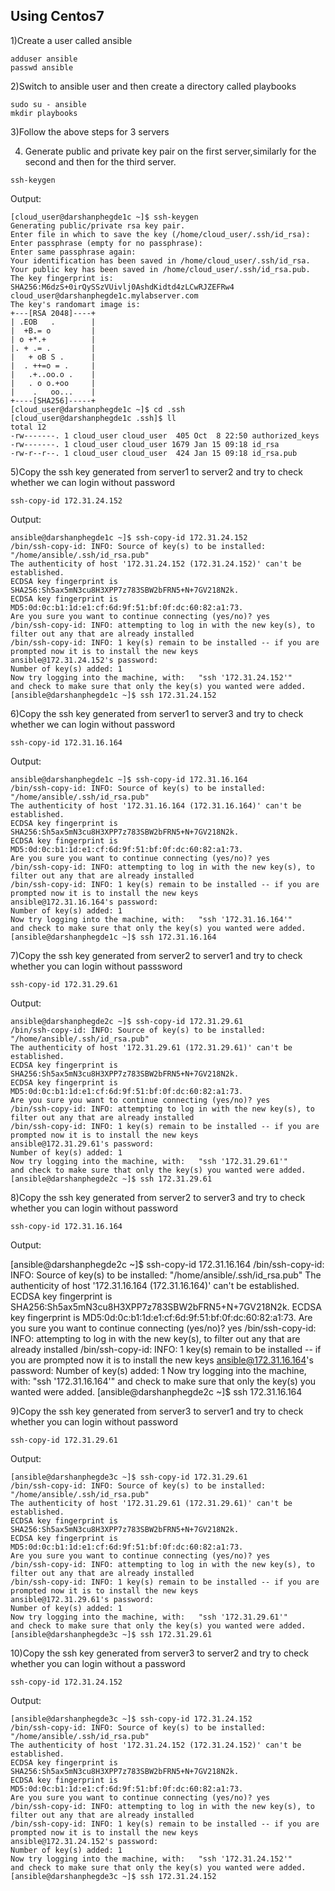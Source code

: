 
## Using Centos7

1)Create a user called ansible

```
adduser ansible
passwd ansible
```


2)Switch to ansible user and then create a directory called playbooks

```
sudo su - ansible
mkdir playbooks
```



3)Follow the above steps for 3 servers 



4) Generate public and private key pair on the first server,similarly for the second and then for the third server.


```
ssh-keygen
```


Output:

```
[cloud_user@darshanphegde1c ~]$ ssh-keygen
Generating public/private rsa key pair.
Enter file in which to save the key (/home/cloud_user/.ssh/id_rsa): 
Enter passphrase (empty for no passphrase): 
Enter same passphrase again: 
Your identification has been saved in /home/cloud_user/.ssh/id_rsa.
Your public key has been saved in /home/cloud_user/.ssh/id_rsa.pub.
The key fingerprint is:
SHA256:M6dzS+0irQySSzVUivlj0AshdKidtd4zLCwRJZEFRw4 cloud_user@darshanphegde1c.mylabserver.com
The key's randomart image is:
+---[RSA 2048]----+
| .EOB   .        |
|  +B.= o         |
| o +*.+          |
|. + .= .         |
|   + oB S .      |
|  . ++=o = .     |
|   .+..oo.o .    |
|   . o o.+oo     |
|    .   oo...    |
+----[SHA256]-----+
[cloud_user@darshanphegde1c ~]$ cd .ssh
[cloud_user@darshanphegde1c .ssh]$ ll
total 12
-rw-------. 1 cloud_user cloud_user  405 Oct  8 22:50 authorized_keys
-rw-------. 1 cloud_user cloud_user 1679 Jan 15 09:18 id_rsa
-rw-r--r--. 1 cloud_user cloud_user  424 Jan 15 09:18 id_rsa.pub
```


5)Copy the ssh key  generated from server1 to server2 and try to check whether we can login without password

```
ssh-copy-id 172.31.24.152
```



Output:

```
ansible@darshanphegde1c ~]$ ssh-copy-id 172.31.24.152
/bin/ssh-copy-id: INFO: Source of key(s) to be installed: "/home/ansible/.ssh/id_rsa.pub"
The authenticity of host '172.31.24.152 (172.31.24.152)' can't be established.
ECDSA key fingerprint is SHA256:Sh5ax5mN3cu8H3XPP7z783SBW2bFRN5+N+7GV218N2k.
ECDSA key fingerprint is MD5:0d:0c:b1:1d:e1:cf:6d:9f:51:bf:0f:dc:60:82:a1:73.
Are you sure you want to continue connecting (yes/no)? yes
/bin/ssh-copy-id: INFO: attempting to log in with the new key(s), to filter out any that are already installed
/bin/ssh-copy-id: INFO: 1 key(s) remain to be installed -- if you are prompted now it is to install the new keys
ansible@172.31.24.152's password: 
Number of key(s) added: 1
Now try logging into the machine, with:   "ssh '172.31.24.152'"
and check to make sure that only the key(s) you wanted were added.
[ansible@darshanphegde1c ~]$ ssh 172.31.24.152
```


6)Copy the ssh key generated from server1 to server3 and try to check whether we can login without password

```
ssh-copy-id 172.31.16.164
```

Output:


```
ansible@darshanphegde1c ~]$ ssh-copy-id 172.31.16.164
/bin/ssh-copy-id: INFO: Source of key(s) to be installed: "/home/ansible/.ssh/id_rsa.pub"
The authenticity of host '172.31.16.164 (172.31.16.164)' can't be established.
ECDSA key fingerprint is SHA256:Sh5ax5mN3cu8H3XPP7z783SBW2bFRN5+N+7GV218N2k.
ECDSA key fingerprint is MD5:0d:0c:b1:1d:e1:cf:6d:9f:51:bf:0f:dc:60:82:a1:73.
Are you sure you want to continue connecting (yes/no)? yes
/bin/ssh-copy-id: INFO: attempting to log in with the new key(s), to filter out any that are already installed
/bin/ssh-copy-id: INFO: 1 key(s) remain to be installed -- if you are prompted now it is to install the new keys
ansible@172.31.16.164's password: 
Number of key(s) added: 1
Now try logging into the machine, with:   "ssh '172.31.16.164'"
and check to make sure that only the key(s) you wanted were added.
[ansible@darshanphegde1c ~]$ ssh 172.31.16.164
```



7)Copy the ssh key generated from server2 to server1 and try to check whether you can login without passsword

```
ssh-copy-id 172.31.29.61
```


Output:


```
ansible@darshanphegde2c ~]$ ssh-copy-id 172.31.29.61
/bin/ssh-copy-id: INFO: Source of key(s) to be installed: "/home/ansible/.ssh/id_rsa.pub"
The authenticity of host '172.31.29.61 (172.31.29.61)' can't be established.
ECDSA key fingerprint is SHA256:Sh5ax5mN3cu8H3XPP7z783SBW2bFRN5+N+7GV218N2k.
ECDSA key fingerprint is MD5:0d:0c:b1:1d:e1:cf:6d:9f:51:bf:0f:dc:60:82:a1:73.
Are you sure you want to continue connecting (yes/no)? yes
/bin/ssh-copy-id: INFO: attempting to log in with the new key(s), to filter out any that are already installed
/bin/ssh-copy-id: INFO: 1 key(s) remain to be installed -- if you are prompted now it is to install the new keys
ansible@172.31.29.61's password: 
Number of key(s) added: 1
Now try logging into the machine, with:   "ssh '172.31.29.61'"
and check to make sure that only the key(s) you wanted were added.
[ansible@darshanphegde2c ~]$ ssh 172.31.29.61
```


8)Copy the ssh key generated from server2 to server3 and try to check whether you can login without password

```
ssh-copy-id 172.31.16.164
```


Output:


[ansible@darshanphegde2c ~]$ ssh-copy-id 172.31.16.164
/bin/ssh-copy-id: INFO: Source of key(s) to be installed: "/home/ansible/.ssh/id_rsa.pub"
The authenticity of host '172.31.16.164 (172.31.16.164)' can't be established.
ECDSA key fingerprint is SHA256:Sh5ax5mN3cu8H3XPP7z783SBW2bFRN5+N+7GV218N2k.
ECDSA key fingerprint is MD5:0d:0c:b1:1d:e1:cf:6d:9f:51:bf:0f:dc:60:82:a1:73.
Are you sure you want to continue connecting (yes/no)? yes
/bin/ssh-copy-id: INFO: attempting to log in with the new key(s), to filter out any that are already installed
/bin/ssh-copy-id: INFO: 1 key(s) remain to be installed -- if you are prompted now it is to install the new keys
ansible@172.31.16.164's password: 
Number of key(s) added: 1
Now try logging into the machine, with:   "ssh '172.31.16.164'"
and check to make sure that only the key(s) you wanted were added.
[ansible@darshanphegde2c ~]$ ssh 172.31.16.164




9)Copy the ssh key generated from server3 to server1 and try to check whether you can login without password


```
ssh-copy-id 172.31.29.61
```


Output:


```
[ansible@darshanphegde3c ~]$ ssh-copy-id 172.31.29.61
/bin/ssh-copy-id: INFO: Source of key(s) to be installed: "/home/ansible/.ssh/id_rsa.pub"
The authenticity of host '172.31.29.61 (172.31.29.61)' can't be established.
ECDSA key fingerprint is SHA256:Sh5ax5mN3cu8H3XPP7z783SBW2bFRN5+N+7GV218N2k.
ECDSA key fingerprint is MD5:0d:0c:b1:1d:e1:cf:6d:9f:51:bf:0f:dc:60:82:a1:73.
Are you sure you want to continue connecting (yes/no)? yes
/bin/ssh-copy-id: INFO: attempting to log in with the new key(s), to filter out any that are already installed
/bin/ssh-copy-id: INFO: 1 key(s) remain to be installed -- if you are prompted now it is to install the new keys
ansible@172.31.29.61's password: 
Number of key(s) added: 1
Now try logging into the machine, with:   "ssh '172.31.29.61'"
and check to make sure that only the key(s) you wanted were added.
[ansible@darshanphegde3c ~]$ ssh 172.31.29.61
```

10)Copy the ssh key generated from server3 to server2 and try to check whether you can login without a password

```
ssh-copy-id 172.31.24.152
```

Output:

```
[ansible@darshanphegde3c ~]$ ssh-copy-id 172.31.24.152
/bin/ssh-copy-id: INFO: Source of key(s) to be installed: "/home/ansible/.ssh/id_rsa.pub"
The authenticity of host '172.31.24.152 (172.31.24.152)' can't be established.
ECDSA key fingerprint is SHA256:Sh5ax5mN3cu8H3XPP7z783SBW2bFRN5+N+7GV218N2k.
ECDSA key fingerprint is MD5:0d:0c:b1:1d:e1:cf:6d:9f:51:bf:0f:dc:60:82:a1:73.
Are you sure you want to continue connecting (yes/no)? yes
/bin/ssh-copy-id: INFO: attempting to log in with the new key(s), to filter out any that are already installed
/bin/ssh-copy-id: INFO: 1 key(s) remain to be installed -- if you are prompted now it is to install the new keys
ansible@172.31.24.152's password: 
Number of key(s) added: 1
Now try logging into the machine, with:   "ssh '172.31.24.152'"
and check to make sure that only the key(s) you wanted were added.
[ansible@darshanphegde3c ~]$ ssh 172.31.24.152
```
